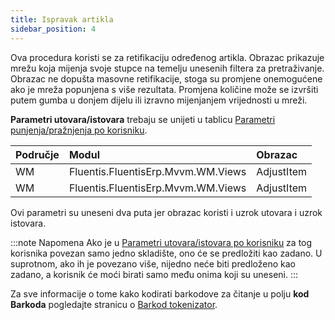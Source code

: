 ```yaml
---
title: Ispravak artikla
sidebar_position: 4
---
```


Ova procedura koristi se za retifikaciju određenog artikla. Obrazac prikazuje mrežu koja mijenja svoje stupce na temelju unesenih filtera za pretraživanje. Obrazac ne dopušta masovne retifikacije, stoga su promjene onemogućene ako je mreža popunjena s više rezultata. Promjena količine može se izvršiti putem gumba u donjem dijelu ili izravno mijenjanjem vrijednosti u mreži.

**Parametri utovara/istovara** trebaju se unijeti u tablicu [Parametri punjenja/pražnjenja po korisniku](/docs/configurations/parameters/general-parameters/deliverynotes-grouping).

| Područje | Modul | Obrazac |
| :-- | :-- | :-- |
| WM | Fluentis.FluentisErp.Mvvm.WM.Views | AdjustItem |
| WM | Fluentis.FluentisErp.Mvvm.WM.Views | AdjustItem |

Ovi parametri su uneseni dva puta jer obrazac koristi i uzrok utovara i uzrok istovara.

:::note Napomena
Ako je u [Parametri utovara/istovara po korisniku](/docs/configurations/parameters/general-parameters/deliverynotes-grouping) za tog korisnika povezan samo jedno skladište, ono će se predložiti kao zadano. U suprotnom, ako ih je povezano više, nijedno neće biti predloženo kao zadano, a korisnik će moći birati samo među onima koji su uneseni.
:::

Za sve informacije o tome kako kodirati barkodove za čitanje u polju **kod Barkoda** pogledajte stranicu o [Barkod tokenizator](/docs/configurations/tables/general-settings/barcode-tokenizer).
